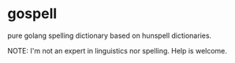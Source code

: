 # gospell
pure golang spelling dictionary based on hunspell dictionaries.

NOTE: I'm not an expert in linguistics nor spelling.  Help is welcome.


